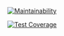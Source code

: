 

[![Maintainability](https://api.codeclimate.com/v1/badges/1a2308d2b0ba62598f65/maintainability)](https://codeclimate.com/github/ksuchoi216/research-ci-toturial/maintainability)


[![Test Coverage](https://api.codeclimate.com/v1/badges/1a2308d2b0ba62598f65/test_coverage)](https://codeclimate.com/github/ksuchoi216/research-ci-toturial/test_coverage)